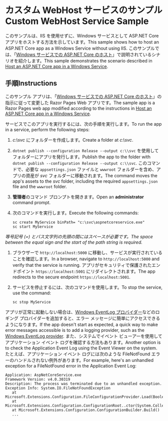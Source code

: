 # <a name="custom-webhost-service-sample"></a><span data-ttu-id="12cd9-101">カスタム WebHost サービスのサンプル</span><span class="sxs-lookup"><span data-stu-id="12cd9-101">Custom WebHost Service Sample</span></span>

<span data-ttu-id="12cd9-102">このサンプルは、IIS を使用せずに、Windows サービスとして ASP.NET Core アプリをホストする方法を示しています。</span><span class="sxs-lookup"><span data-stu-id="12cd9-102">This sample shows how to host an ASP.NET Core app as a Windows Service without using IIS.</span></span> <span data-ttu-id="12cd9-103">このサンプルでは、「[Windows サービスでの ASP.NET Core のホスト](https://docs.microsoft.com/aspnet/core/host-and-deploy/windows-service)」で説明されているシナリオを紹介します。</span><span class="sxs-lookup"><span data-stu-id="12cd9-103">This sample demonstrates the scenario described in [Host an ASP.NET Core app in a Windows Service](https://docs.microsoft.com/aspnet/core/host-and-deploy/windows-service).</span></span>

## <a name="instructions"></a><span data-ttu-id="12cd9-104">手順</span><span class="sxs-lookup"><span data-stu-id="12cd9-104">Instructions</span></span>

<span data-ttu-id="12cd9-105">このサンプル アプリは、「[Windows サービスでの ASP.NET Core のホスト](https://docs.microsoft.com/aspnet/core/host-and-deploy/windows-service)」の指示に従って変更した Razor Pages Web アプリです。</span><span class="sxs-lookup"><span data-stu-id="12cd9-105">The sample app is a Razor Pages web app modified according to the instructions in [Host an ASP.NET Core app in a Windows Service](https://docs.microsoft.com/aspnet/core/host-and-deploy/windows-service).</span></span>

<span data-ttu-id="12cd9-106">サービスでこのアプリを実行するには、次の手順を実行します。</span><span class="sxs-lookup"><span data-stu-id="12cd9-106">To run the app in a service, perform the following steps:</span></span>

1. <span data-ttu-id="12cd9-107">*c:\svc* にフォルダーを作成します。</span><span class="sxs-lookup"><span data-stu-id="12cd9-107">Create a folder at *c:\svc*.</span></span>

1. <span data-ttu-id="12cd9-108">`dotnet publish --configuration Release --output c:\\svc` を使用してフォルダーにアプリを発行します。</span><span class="sxs-lookup"><span data-stu-id="12cd9-108">Publish the app to the folder with `dotnet publish --configuration Release --output c:\\svc`.</span></span> <span data-ttu-id="12cd9-109">このコマンドで、必要な `appsettings.json` ファイルと `wwwroot` フォルダーを含め、アプリの資産が *svc* フォルダーに移動されます。</span><span class="sxs-lookup"><span data-stu-id="12cd9-109">The command moves the app's assets to the *svc* folder, including the required `appsettings.json` file and the `wwwroot` folder.</span></span>

1. <span data-ttu-id="12cd9-110">**管理者**のコマンド プロンプトを開きます。</span><span class="sxs-lookup"><span data-stu-id="12cd9-110">Open an **administrator** command prompt.</span></span>

1. <span data-ttu-id="12cd9-111">次のコマンドを実行します。</span><span class="sxs-lookup"><span data-stu-id="12cd9-111">Execute the following commands:</span></span>

   ```console
   sc create MyService binPath= "c:\svc\aspnetcoreservice.exe"
   sc start MyService
   ```

  <span data-ttu-id="12cd9-112">*等号記号 (=) とパス文字列の先頭の間にはスペースが必要です。*</span><span class="sxs-lookup"><span data-stu-id="12cd9-112">*The space between the equal sign and the start of the path string is required.*</span></span>

1. <span data-ttu-id="12cd9-113">ブラウザーで `http://localhost:5000` に移動し、サービスが実行されていることを確認します。</span><span class="sxs-lookup"><span data-stu-id="12cd9-113">In a browser, navigate to `http://localhost:5000` and verify that the service is running.</span></span> <span data-ttu-id="12cd9-114">アプリがセキュリティで保護されたエンドポイント `https://localhost:5001` にリダイレクトされます。</span><span class="sxs-lookup"><span data-stu-id="12cd9-114">The app redirects to the secure endpoint `https://localhost:5001`.</span></span>

1. <span data-ttu-id="12cd9-115">サービスを停止するには、次のコマンドを使用します。</span><span class="sxs-lookup"><span data-stu-id="12cd9-115">To stop the service, use the command:</span></span>

   ```console
   sc stop MyService
   ```

<span data-ttu-id="12cd9-116">アプリが正常に起動しない場合は、[Windows EventLog プロバイダー](https://docs.microsoft.com/aspnet/core/fundamentals/logging/index#eventlog)などのロギング プロバイダーを追加すると、エラー メッセージに簡単にアクセスできるようになります。</span><span class="sxs-lookup"><span data-stu-id="12cd9-116">If the app doesn't start as expected, a quick way to make error messages accessible is to add a logging provider, such as the [Windows EventLog provider](https://docs.microsoft.com/aspnet/core/fundamentals/logging/index#eventlog).</span></span> <span data-ttu-id="12cd9-117">また、システムでイベント ビューアーを使用してアプリケーション イベント ログを確認する方法もあります。</span><span class="sxs-lookup"><span data-stu-id="12cd9-117">Another option is to check the Application Event Log using the Event Viewer on the system.</span></span> <span data-ttu-id="12cd9-118">たとえば、アプリケーション イベント ログには次のような FileNotFound エラーのハンドルされない例外があります。</span><span class="sxs-lookup"><span data-stu-id="12cd9-118">For example, here's an unhandled exception for a FileNotFound error in the Application Event Log:</span></span>

```console
Application: AspNetCoreService.exe
Framework Version: v4.0.30319
Description: The process was terminated due to an unhandled exception.
Exception Info: System.IO.FileNotFoundException
   at Microsoft.Extensions.Configuration.FileConfigurationProvider.Load(Boolean)
   at Microsoft.Extensions.Configuration.ConfigurationRoot..ctor(System.Collections.Generic.IList`1<Microsoft.Extensions.Configuration.IConfigurationProvider>)
   at Microsoft.Extensions.Configuration.ConfigurationBuilder.Build()
   ...
```

